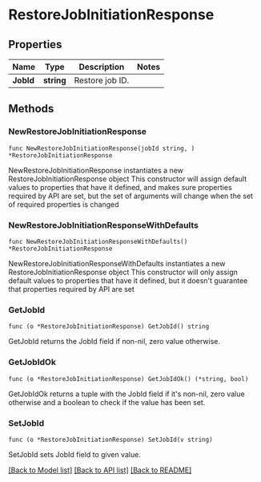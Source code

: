 # RestoreJobInitiationResponse

## Properties

Name | Type | Description | Notes
------------ | ------------- | ------------- | -------------
**JobId** | **string** | Restore job ID. | 

## Methods

### NewRestoreJobInitiationResponse

`func NewRestoreJobInitiationResponse(jobId string, ) *RestoreJobInitiationResponse`

NewRestoreJobInitiationResponse instantiates a new RestoreJobInitiationResponse object
This constructor will assign default values to properties that have it defined,
and makes sure properties required by API are set, but the set of arguments
will change when the set of required properties is changed

### NewRestoreJobInitiationResponseWithDefaults

`func NewRestoreJobInitiationResponseWithDefaults() *RestoreJobInitiationResponse`

NewRestoreJobInitiationResponseWithDefaults instantiates a new RestoreJobInitiationResponse object
This constructor will only assign default values to properties that have it defined,
but it doesn't guarantee that properties required by API are set

### GetJobId

`func (o *RestoreJobInitiationResponse) GetJobId() string`

GetJobId returns the JobId field if non-nil, zero value otherwise.

### GetJobIdOk

`func (o *RestoreJobInitiationResponse) GetJobIdOk() (*string, bool)`

GetJobIdOk returns a tuple with the JobId field if it's non-nil, zero value otherwise
and a boolean to check if the value has been set.

### SetJobId

`func (o *RestoreJobInitiationResponse) SetJobId(v string)`

SetJobId sets JobId field to given value.



[[Back to Model list]](../README.md#documentation-for-models) [[Back to API list]](../README.md#documentation-for-api-endpoints) [[Back to README]](../README.md)


